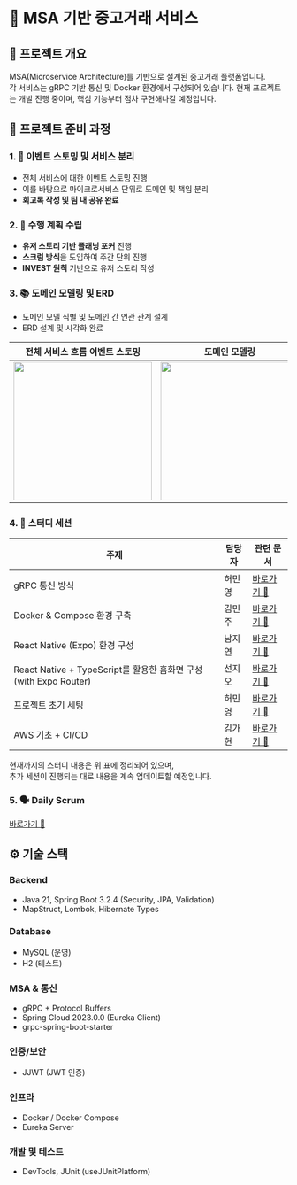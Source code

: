 # 🛒 MSA 기반 중고거래 서비스

## 📌 프로젝트 개요
MSA(Microservice Architecture)를 기반으로 설계된 중고거래 플랫폼입니다.  
각 서비스는 gRPC 기반 통신 및 Docker 환경에서 구성되어 있습니다.
현재 프로젝트는 개발 진행 중이며, 핵심 기능부터 점차 구현해나갈 예정입니다.



## 🧩 프로젝트 준비 과정

### 1. 📌 **이벤트 스토밍 및 서비스 분리**
- 전체 서비스에 대한 이벤트 스토밍 진행
- 이를 바탕으로 마이크로서비스 단위로 도메인 및 책임 분리
- **회고록 작성 및 팀 내 공유 완료**

### 2. 📃 **수행 계획 수립**
- **유저 스토리 기반 플래닝 포커** 진행
- **스크럼 방식**을 도입하여 주간 단위 진행
- **INVEST 원칙** 기반으로 유저 스토리 작성

### 3. 📚 **도메인 모델링 및 ERD**
- 도메인 모델 식별 및 도메인 간 연관 관계 설계
- ERD 설계 및 시각화 완료

| 전체 서비스 흐름 이벤트 스토밍 | 도메인 모델링 |  ERD |
|:------------------------------:|:---------------------:|:------------------------------------:|
| <img src="https://github.com/user-attachments/assets/59731b0c-881e-4647-8593-b7f46ed06804" width="250"/> | <img src="https://github.com/user-attachments/assets/b7dd908d-1b1e-46d8-bfaf-551bae4aca48" width="250"/> <br>  | <img src="https://github.com/user-attachments/assets/b041d071-f5ee-4afb-bfe4-69c041f42a9b" width="250"/> <br> |



### 4. 🔌 **스터디 세션**

| 주제 | 담당자 | 관련 문서 |
|------|--------|-------------|
| gRPC 통신 방식 | 허민영 | [바로가기 🔗](https://www.notion.so/gRPC-21bafe091f2380a78d59cecdb7c42e7f) |
| Docker & Compose 환경 구축 | 김민주 | [바로가기 🔗](https://www.notion.so/Docker-220afe091f2380ed923af01cbba98a74) |
| React Native (Expo) 환경 구성 | 남지연 | [바로가기 🔗](https://www.notion.so/Expo-21bafe091f23804f8ed8d65f0e277f94) |
| React Native + TypeScript를 활용한 홈화면 구성 (with Expo Router) | 선지오 | [바로가기 🔗](https://www.notion.so/2-21bafe091f23801ca0fbdb73f931d75b) |
| 프로젝트 초기 세팅 | 허민영 | [바로가기 🔗](https://www.notion.so/223afe091f2380c4a5def49adcd7f876) |
| AWS 기초 + CI/CD | 김가현 | [바로가기 🔗](https://maize-splash-6f6.notion.site/CICD-21fafe091f238069bf25e5a95c7645ec?source=copy_link) |

현재까지의 스터디 내용은 위 표에 정리되어 있으며,  
추가 세션이 진행되는 대로 내용을 계속 업데이트할 예정입니다.

### 5. 🗣️ **Daily Scrum**
[바로가기 🔗](https://maize-splash-6f6.notion.site/Daily-Scrum-223afe091f238008a47ade5675465b18?source=copy_link) 

## ⚙️ 기술 스택

### Backend
- Java 21, Spring Boot 3.2.4 (Security, JPA, Validation)
- MapStruct, Lombok, Hibernate Types

### Database
- MySQL (운영)
- H2 (테스트)

### MSA & 통신
- gRPC + Protocol Buffers
- Spring Cloud 2023.0.0 (Eureka Client)
- grpc-spring-boot-starter

### 인증/보안
- JJWT (JWT 인증)

### 인프라
- Docker / Docker Compose
- Eureka Server

### 개발 및 테스트
- DevTools, JUnit (useJUnitPlatform)

